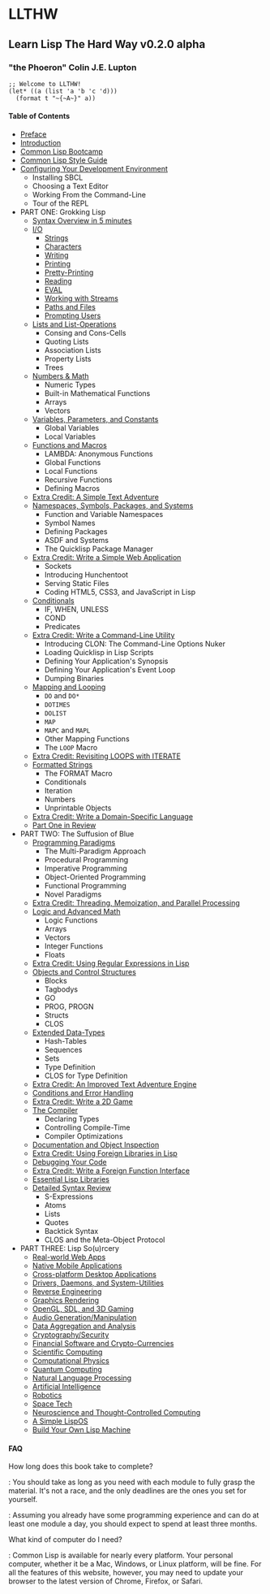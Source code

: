 # LLTHW

## Learn Lisp The Hard Way v0.2.0 alpha

### "the Phoeron" Colin J.E. Lupton

```Common Lisp
;; Welcome to LLTHW!
(let* ((a (list 'a 'b 'c 'd)))
  (format t "~{~A~}" a))
```

#### Table of Contents

* [Preface](preface/)
* [Introduction](introduction/)
* [Common Lisp Bootcamp](bootcamp/)
* [Common Lisp Style Guide](style-guide/)
* [Configuring Your Development Environment](configuration/)
    * Installing SBCL
    * Choosing a Text Editor
    * Working From the Command-Line
    * Tour of the REPL
* PART ONE: Grokking Lisp
    * [Syntax Overview in 5 minutes](1-1-0-syntax-overview/)
    * [I/O](1-2-0-input-output/)
        * [Strings](1-2-01-strings/)
        * [Characters](1-2-02-chars/)
        * [Writing](1-2-03-writing/)
        * [Printing](1-2-04-printing/)
        * [Pretty-Printing](1-2-05-pprint/)
        * [Reading](1-2-06-read/)
        * [EVAL](1-2-07-eval/)
        * [Working with Streams](1-2-08-streams/)
        * [Paths and Files](1-2-09-paths-files/)
        * [Prompting Users](1-2-10-prompts/)
    * [Lists and List-Operations](1-3-0-lists/)
        * Consing and Cons-Cells
        * Quoting Lists
        * Association Lists
        * Property Lists
        * Trees
    * [Numbers & Math]()
        * Numeric Types
        * Built-in Mathematical Functions
        * Arrays
        * Vectors
    * [Variables, Parameters, and Constants]()
        * Global Variables
        * Local Variables
    * [Functions and Macros]()
        * LAMBDA: Anonymous Functions
        * Global Functions
        * Local Functions
        * Recursive Functions
        * Defining Macros
    * [Extra Credit: A Simple Text Adventure]()
    * [Namespaces, Symbols, Packages, and Systems]()
        * Function and Variable Namespaces
        * Symbol Names
        * Defining Packages
        * ASDF and Systems
        * The Quicklisp Package Manager
    * [Extra Credit: Write a Simple Web Application]()
        * Sockets
        * Introducing Hunchentoot
        * Serving Static Files
        * Coding HTML5, CSS3, and JavaScript in Lisp
    * [Conditionals]()
        * IF, WHEN, UNLESS
        * COND
        * Predicates
    * [Extra Credit: Write a Command-Line Utility]()
        * Introducing CLON: The Command-Line Options Nuker
        * Loading Quicklisp in Lisp Scripts
        * Defining Your Application's Synopsis
        * Defining Your Application's Event Loop
        * Dumping Binaries
    * [Mapping and Looping]()
        * `DO` and `DO*`
        * `DOTIMES`
        * `DOLIST`
        * `MAP`
        * `MAPC` and `MAPL`
        * Other Mapping Functions
        * The `LOOP` Macro
    * [Extra Credit: Revisiting LOOPS with ITERATE]()
    * [Formatted Strings]()
        * The FORMAT Macro
        * Conditionals
        * Iteration
        * Numbers
        * Unprintable Objects
    * [Extra Credit: Write a Domain-Specific Language]()
    * [Part One in Review]()
* PART TWO: The Suffusion of Blue
    * [Programming Paradigms]()
        * The Multi-Paradigm Approach
        * Procedural Programming
        * Imperative Programming
        * Object-Oriented Programming
        * Functional Programming
        * Novel Paradigms
    * [Extra Credit: Threading, Memoization, and Parallel Processing]()
    * [Logic and Advanced Math]()
        * Logic Functions
        * Arrays
        * Vectors
        * Integer Functions
        * Floats
    * [Extra Credit: Using Regular Expressions in Lisp]()
    * [Objects and Control Structures]()
        * Blocks
        * Tagbodys
        * GO
        * PROG, PROGN
        * Structs
        * CLOS
    * [Extended Data-Types]()
        * Hash-Tables
        * Sequences
        * Sets
        * Type Definition
        * CLOS for Type Definition
    * [Extra Credit: An Improved Text Adventure Engine]()
    * [Conditions and Error Handling]()
    * [Extra Credit: Write a 2D Game]()
    * [The Compiler]()
        * Declaring Types
        * Controlling Compile-Time
        * Compiler Optimizations
    * [Documentation and Object Inspection]()
    * [Extra Credit: Using Foreign Libraries in Lisp]()
    * [Debugging Your Code]()
    * [Extra Credit: Write a Foreign Function Interface]()
    * [Essential Lisp Libraries]()
    * [Detailed Syntax Review]()
        * S-Expressions
        * Atoms
        * Lists
        * Quotes
        * Backtick Syntax
        * CLOS and the Meta-Object Protocol
* PART THREE: Lisp So(u)rcery
    * [Real-world Web Apps]()
    * [Native Mobile Applications]()
    * [Cross-platform Desktop Applications]()
    * [Drivers, Daemons, and System-Utilities]()
    * [Reverse Engineering]()
    * [Graphics Rendering]()
    * [OpenGL, SDL, and 3D Gaming]()
    * [Audio Generation/Manipulation]()
    * [Data Aggregation and Analysis]()
    * [Cryptography/Security]()
    * [Financial Software and Crypto-Currencies]()
    * [Scientific Computing]()
    * [Computational Physics]()
    * [Quantum Computing]()
    * [Natural Language Processing]()
    * [Artificial Intelligence]()
    * [Robotics]()
    * [Space Tech]()
    * [Neuroscience and Thought-Controlled Computing]()
    * [A Simple LispOS]()
    * [Build Your Own Lisp Machine]()

#### FAQ

How long does this book take to complete?

: You should take as long as you need with each module to fully grasp the material.  It's not a race, and the only deadlines are the ones you set for yourself.

: Assuming you already have some programming experience and can do at least one module a day, you should expect to spend at least three months.

What kind of computer do I need?

: Common Lisp is available for nearly every platform. Your personal computer, whether it be a Mac, Windows, or Linux platform, will be fine.  For all the features of this website, however, you may need to update your browser to the latest version of Chrome, Firefox, or Safari.
